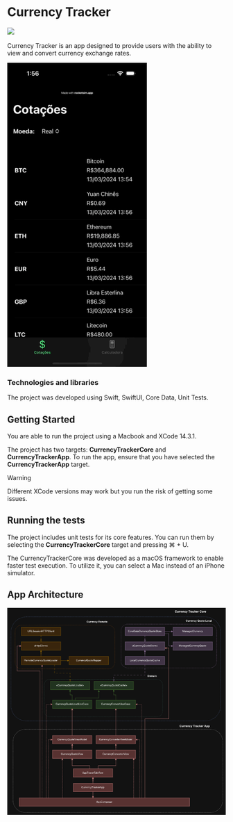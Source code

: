 Currency Tracker
==========

![](https://github.com/cesarlima/currency-tracker/workflows/CI-macOS/badge.svg)

Currency Tracker is an app designed to provide users with the ability to view and convert currency exchange rates.

![](app-features.gif)

### Technologies and libraries
The project was developed using Swift, SwiftUI, Core Data, Unit Tests.

## Getting Started

You are able to run the project using a Macbook and XCode 14.3.1.

The project has two targets: **CurrencyTrackerCore** and **CurrencyTrackerApp**. To run the app, ensure that you have selected the **CurrencyTrackerApp** target.

> [!WARNING]
> Different XCode versions may work but you run the risk of getting some issues.

## Running the tests

The project includes unit tests for its core features. You can run them by selecting the **CurrencyTrackerCore** target and pressing ⌘ + U.

The CurrencyTrackerCore was developed as a macOS framework to enable faster test execution. To utilize it, you can select a Mac instead of an iPhone simulator.

## App Architecture

![](app-architecture.png)
